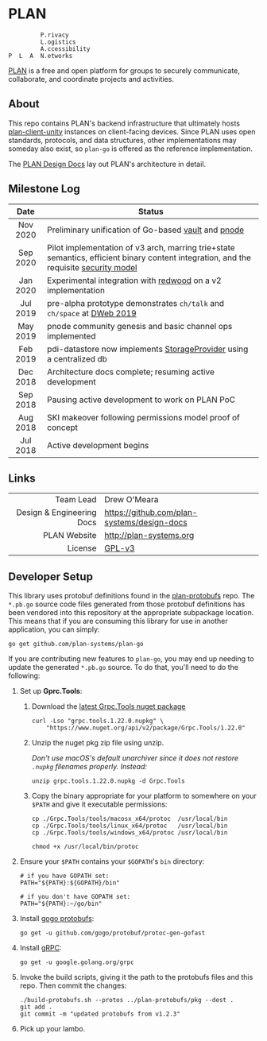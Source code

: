 # PLAN

```
         P.rivacy
         L.ogistics
         A.ccessibility
P  L  A  N.etworks
```

[PLAN](http://plan-systems.org) is a free and open platform for groups to securely communicate, collaborate, and coordinate projects and activities.

## About

This repo contains PLAN's backend infrastructure that ultimately hosts [plan-client-unity](https://github.com/plan-systems/plan-client-unity) instances on client-facing devices.  Since PLAN uses open standards, protocols, and data structures, other implementations may someday also exist, so `plan-go` is offered as the reference implementation.

The [PLAN Design Docs](https://github.com/plan-systems/design-docs) lay out PLAN's architecture in detail.

## Milestone Log


|    Date     | Status                                                                  |
|:-----------:|-------------------------------------------------------------------------|
| Nov 2020 | Preliminary unification of Go-based [vault](https://github.com/plan-systems/plan-vault-libp2p) and [pnode](https://github.com/plan-systems/plan-go)
| Sep 2020 | Pilot implementation of v3 arch, marring trie+state semantics, efficient binary content integration, and the requisite [security model](https://github.com/plan-systems/design-docs/blob/master/PLAN-Proof-of-Correctness.md)  
| Jan 2020 | Experimental integration with [redwood](https://github.com/brynbellomy/redwood) on a v2 implementation  |
| Jul 2019 | pre-alpha prototype demonstrates `ch/talk` and `ch/space` at [DWeb 2019](https://www.plan-systems.org/2019/05/13/decentralized-web-camp-and-beyond/)               |
| May 2019 | pnode community genesis and basic channel ops implemented               |
| Feb 2019 | pdi-datastore now implements [StorageProvider](https://github.com/plan-systems/design-docs/blob/master/PLAN-API-Documentation.md#Persistent-Data-Interface) using a centralized db |
| Dec 2018 | Architecture docs complete; resuming active development                 |
| Sep 2018 | Pausing active development to work on PLAN PoC                          |
| Aug 2018 | SKI makeover following permissions model proof of concept               |
| Jul 2018 | Active development begins                                               |



## Links

|                           |                                                          |
|--------------------------:|----------------------------------------------------------|
|                 Team Lead | Drew O'Meara                                             |
| Design & Engineering Docs | https://github.com/plan-systems/design-docs              |
|              PLAN Website | http://plan-systems.org                                  |
|                   License | [GPL-v3](https://www.gnu.org/licenses/gpl-3.0.en.htmlm)  |


## Developer Setup

This library uses protobuf definitions found in the [plan-protobufs](https://github.com/plan-systems/plan-protobufs) repo. The `*.pb.go` source code files generated from those protobuf definitions has been vendored into this repository at the appropriate subpackage location. This means that if you are consuming this library for use in another application, you can simply:

```
go get github.com/plan-systems/plan-go
```


If you are contributing new features to `plan-go`, you may end up needing to update the generated `*.pb.go` source. To do that, you'll need to do the following:

1. Set up **Gprc.Tools**:
    1. Download the [latest Grpc.Tools nuget package](https://www.nuget.org/packages/Grpc.Tools/)

       ```
       curl -Lso "grpc.tools.1.22.0.nupkg" \
           "https://www.nuget.org/api/v2/package/Grpc.Tools/1.22.0"
       ```

    2. Unzip the nuget pkg zip file using unzip.

       _Don't use macOS's default unarchiver since it does not restore `.nupkg` filenames properly. Instead:_

        ```
        unzip grpc.tools.1.22.0.nupkg -d Grpc.Tools
        ```

    3. Copy the binary appropriate for your platform to somewhere on your `$PATH` and give it executable permissions:
        ```
        cp ./Grpc.Tools/tools/macosx_x64/protoc  /usr/local/bin
        cp ./Grpc.Tools/tools/linux_x64/protoc   /usr/local/bin
        cp ./Grpc.Tools/tools/windows_x64/protoc /usr/local/bin
        
        chmod +x /usr/local/bin/protoc
        ```

2. Ensure your `$PATH` contains your `$GOPATH`'s `bin` directory:

    ```
    # if you have GOPATH set:
    PATH="${PATH}:${GOPATH}/bin"

    # if you don't have GOPATH set:
    PATH="${PATH}:~/go/bin"
    ```

3. Install [gogo protobufs](https://github.com/gogo/protobuf/):

    `go get -u github.com/gogo/protobuf/protoc-gen-gofast`

4. Install [gRPC](https://grpc.io/):

    `go get -u google.golang.org/grpc`

5. Invoke the build scripts, giving it the path to the protobufs files and this repo. Then commit the changes:

    ```
    ./build-protobufs.sh --protos ../plan-protobufs/pkg --dest .
    git add .
    git commit -m "updated protobufs from v1.2.3"
    ```

6. Pick up your lambo.

